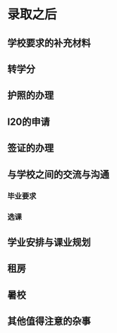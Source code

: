 # 录取之后

## 学校要求的补充材料

## 转学分

## 护照的办理

## I20的申请

## 签证的办理

## 与学校之间的交流与沟通

### 毕业要求

### 选课

## 学业安排与课业规划

## 租房

## 暑校

## 其他值得注意的杂事